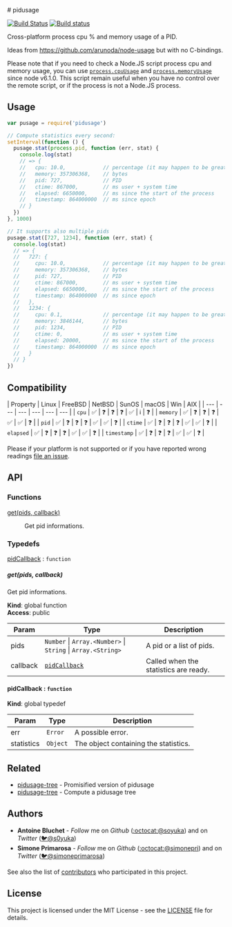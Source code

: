 # pidusage

[![Build Status](https://travis-ci.org/soyuka/pidusage.svg?branch=master)](https://travis-ci.org/soyuka/pidusage)
[![Build status](https://ci.appveyor.com/api/projects/status/dqs82fp92pf2rey5)](https://ci.appveyor.com/project/soyuka/pidusage)

Cross-platform process cpu % and memory usage of a PID.

Ideas from https://github.com/arunoda/node-usage but with no C-bindings.

Please note that if you need to check a Node.JS script process cpu and memory usage, you can use [`process.cpuUsage`](https://nodejs.org/api/process.html#process_process_cpuusage_previousvalue) and [`process.memoryUsage`](https://nodejs.org/api/process.html#process_process_memoryusage) since node v6.1.0. This script remain useful when you have no control over the remote script, or if the process is not a Node.JS process.


## Usage

```js
var pusage = require('pidusage')

// Compute statistics every second:
setInterval(function () {
  pusage.stat(process.pid, function (err, stat) {
    console.log(stat)
    // => {
    //   cpu: 10.0,            // percentage (it may happen to be greater than 100%)
    //   memory: 357306368,    // bytes
    //   pid: 727,             // PID
    //   ctime: 867000,        // ms user + system time
    //   elapsed: 6650000,     // ms since the start of the process
    //   timestamp: 864000000  // ms since epoch
    // }
  })
}, 1000)

// It supports also multiple pids
pusage.stat([727, 1234], function (err, stat) {
  console.log(stat)
  // => {
  //   727: {
  //     cpu: 10.0,            // percentage (it may happen to be greater than 100%)
  //     memory: 357306368,    // bytes
  //     pid: 727,             // PID
  //     ctime: 867000,        // ms user + system time
  //     elapsed: 6650000,     // ms since the start of the process
  //     timestamp: 864000000  // ms since epoch
  //   },
  //   1234: {
  //     cpu: 0.1,             // percentage (it may happen to be greater than 100%)
  //     memory: 3846144,      // bytes
  //     pid: 1234,            // PID
  //     ctime: 0,             // ms user + system time
  //     elapsed: 20000,       // ms since the start of the process
  //     timestamp: 864000000  // ms since epoch
  //   }
  // }
})
```

## Compatibility

| Property | Linux | FreeBSD | NetBSD | SunOS | macOS | Win | AIX |
| ---         | --- | --- | --- | --- | --- |
| `cpu`       | ✅ | ❓ | ❓ | ❓ | ✅ | ℹ️ | ❓ |
| `memory`    | ✅ | ❓ | ❓ | ❓ | ✅ | ✅ | ❓ |
| `pid`       | ✅ | ❓ | ❓ | ❓ | ✅ | ✅ | ❓ |
| `ctime`     | ✅ | ❓ | ❓ | ❓ | ✅ | ✅ | ❓ |
| `elapsed`   | ✅ | ❓ | ❓ | ❓ | ✅ | ✅ | ❓ |
| `timestamp` | ✅ | ❓ | ❓ | ❓ | ✅ | ✅ | ❓ |

Please if your platform is not supported or if you have reported wrong readings
[file an issue][new issue].

## API

### Functions

<dl>
<dt><a href="#get">get(pids, callback)</a></dt>
<dd><p>Get pid informations.</p>
</dd>
</dl>

### Typedefs

<dl>
<dt><a href="#pidCallback">pidCallback</a> : <code>function</code></dt>
<dd></dd>
</dl>

<a name="get"></a>

##### get(pids, callback)
Get pid informations.

**Kind**: global function  
**Access**: public  

| Param | Type | Description |
| --- | --- | --- |
| pids | <code>Number</code> \| <code>Array.&lt;Number&gt;</code> \| <code>String</code> \| <code>Array.&lt;String&gt;</code> | A pid or a list of pids. |
| callback | [<code>pidCallback</code>](#pidCallback) | Called when the statistics are ready. |

<a name="pidCallback"></a>

#### pidCallback : <code>function</code>
**Kind**: global typedef  

| Param | Type | Description |
| --- | --- | --- |
| err | <code>Error</code> | A possible error. |
| statistics | <code>Object</code> | The object containing the statistics. |

## Related
- [pidusage-tree][gh:pidusage-tree] -
Promisified version of pidusage
- [pidusage-tree][gh:pidusage-tree] -
Compute a pidusage tree

## Authors
- **Antoine Bluchet** -  *Follow* me on *Github* ([:octocat:@soyuka][github:soyuka]) and on  *Twitter* ([🐦@s0yuka][twitter:s0yuka])
- **Simone Primarosa** -  *Follow* me on *Github* ([:octocat:@simonepri][github:simonepri]) and on  *Twitter* ([🐦@simoneprimarosa][twitter:simoneprimarosa])

See also the list of [contributors][contributors] who participated in this project.

## License
This project is licensed under the MIT License - see the [LICENSE][license] file for details.

<!-- Links -->
[new issue]: https://github.com/soyuka/pidusage/issues/new
[license]: https://github.com/soyuka/pidusage/tree/master/license
[contributors]: https://github.com/soyuka/pidusage/contributors

[github:soyuka]: https://github.com/soyuka
[twitter:s0yuka]: http://twitter.com/intent/user?screen_name=s0yuka
[github:simonepri]: https://github.com/simonepri
[twitter:simoneprimarosa]: http://twitter.com/intent/user?screen_name=simoneprimarosa

[gh:pidusage-tree]: https://github.com/soyuka/pidusage-tree
[gh:pidusage-promise]: https://github.com/soyuka/pidusage-promise

